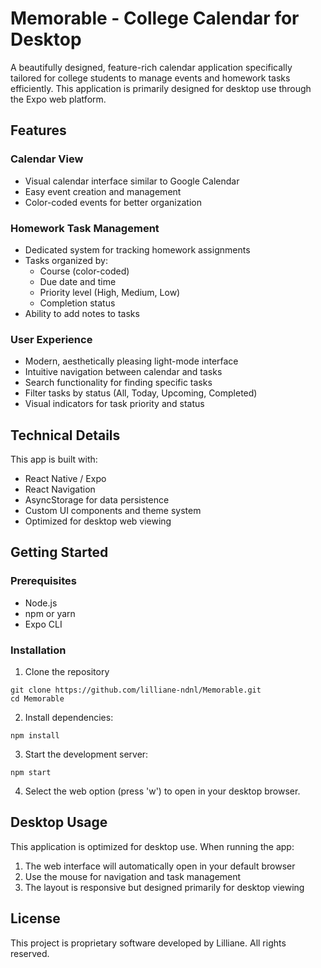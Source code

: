 # Memorable - College Calendar for Desktop

A beautifully designed, feature-rich calendar application specifically tailored for college students to manage events and homework tasks efficiently. This application is primarily designed for desktop use through the Expo web platform.

## Features

### Calendar View
- Visual calendar interface similar to Google Calendar
- Easy event creation and management
- Color-coded events for better organization

### Homework Task Management
- Dedicated system for tracking homework assignments
- Tasks organized by:
  - Course (color-coded)
  - Due date and time
  - Priority level (High, Medium, Low)
  - Completion status
- Ability to add notes to tasks

### User Experience
- Modern, aesthetically pleasing light-mode interface
- Intuitive navigation between calendar and tasks
- Search functionality for finding specific tasks
- Filter tasks by status (All, Today, Upcoming, Completed)
- Visual indicators for task priority and status

## Technical Details

This app is built with:
- React Native / Expo
- React Navigation
- AsyncStorage for data persistence
- Custom UI components and theme system
- Optimized for desktop web viewing

## Getting Started

### Prerequisites
- Node.js
- npm or yarn
- Expo CLI

### Installation

1. Clone the repository
```
git clone https://github.com/lilliane-ndnl/Memorable.git
cd Memorable
```

2. Install dependencies:
```
npm install
```

3. Start the development server:
```
npm start
```

4. Select the web option (press 'w') to open in your desktop browser.

## Desktop Usage

This application is optimized for desktop use. When running the app:

1. The web interface will automatically open in your default browser
2. Use the mouse for navigation and task management
3. The layout is responsive but designed primarily for desktop viewing

## License

This project is proprietary software developed by Lilliane. All rights reserved.